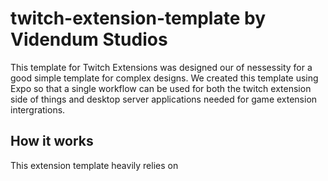 # twitch-extension-template by Videndum Studios

This template for Twitch Extensions was designed our of nessessity for a good simple template for complex designs. We created this template using Expo so that a single workflow can be used for both the twitch extension side of things and desktop server applications needed for game extension intergrations. 

## How it works

This extension template heavily relies on 
